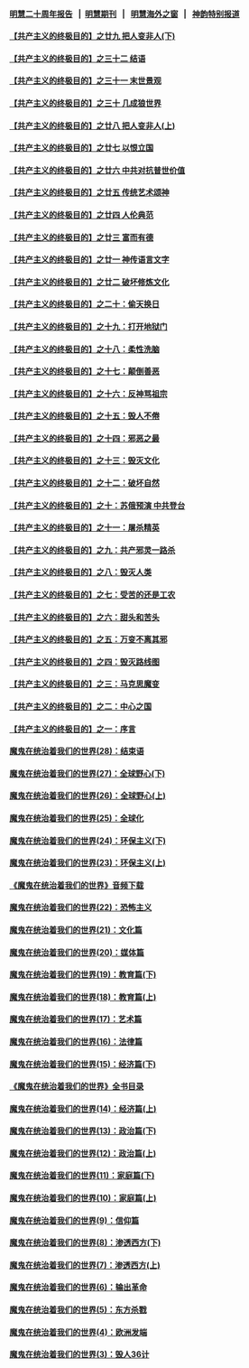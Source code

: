 #### [明慧二十周年报告](https://github.com/gfw-breaker/mh-reports/blob/master/README.md?t=07230502) &nbsp;&nbsp;|&nbsp;&nbsp;[明慧期刊](https://github.com/gfw-breaker/mh-qikan) &nbsp;&nbsp;|&nbsp;&nbsp; [明慧海外之窗](https://github.com/gfw-breaker/mh-news/blob/master/README.md?t=07230502) &nbsp;&nbsp;|&nbsp;&nbsp; [神韵特别报道](https://github.com/gfw-breaker/mh-news/blob/master/shenyun.md?t=07230502) 

#### [【共产主义的终极目的】之廿九 把人变非人(下)](../pages/nsc422/n11344140.md?t=07230502) 

#### [【共产主义的终极目的】之三十二 结语](../pages/nsc422/n11360535.md?t=07230502) 

#### [【共产主义的终极目的】之三十一 末世景观](../pages/nsc422/n11351129.md?t=07230502) 

#### [【共产主义的终极目的】之三十 几成狼世界](../pages/nsc422/n11348280.md?t=07230502) 

#### [【共产主义的终极目的】之廿八 把人变非人(上)](../pages/nsc422/n11340492.md?t=07230502) 

#### [【共产主义的终极目的】之廿七 以恨立国](../pages/nsc422/n11336944.md?t=07230502) 

#### [【共产主义的终极目的】之廿六 中共对抗普世价值](../pages/nsc422/n11324785.md?t=07230502) 

#### [【共产主义的终极目的】之廿五 传统艺术颂神](../pages/nsc422/n11296396.md?t=07230502) 

#### [【共产主义的终极目的】之廿四 人伦典范](../pages/nsc422/n11296397.md?t=07230502) 

#### [【共产主义的终极目的】之廿三 富而有德](../pages/nsc422/n11283598.md?t=07230502) 

#### [【共产主义的终极目的】之廿一 神传语言文字](../pages/nsc422/n11263265.md?t=07230502) 

#### [【共产主义的终极目的】之廿二 破坏修炼文化](../pages/nsc422/n11245728.md?t=07230502) 

#### [【共产主义的终极目的】之二十：偷天换日](../pages/nsc422/n11238846.md?t=07230502) 

#### [【共产主义的终极目的】之十九：打开地狱门](../pages/nsc422/n11206376.md?t=07230502) 

#### [【共产主义的终极目的】之十八：柔性洗脑](../pages/nsc422/n11199994.md?t=07230502) 

#### [【共产主义的终极目的】之十七：颠倒善恶](../pages/nsc422/n11179782.md?t=07230502) 

#### [【共产主义的终极目的】之十六：反神骂祖宗](../pages/nsc422/n11166798.md?t=07230502) 

#### [【共产主义的终极目的】之十五：毁人不倦](../pages/nsc422/n11166792.md?t=07230502) 

#### [【共产主义的终极目的】之十四：邪恶之最](../pages/nsc422/n11150249.md?t=07230502) 

#### [【共产主义的终极目的】之十三：毁灭文化](../pages/nsc422/n11135227.md?t=07230502) 

#### [【共产主义的终极目的】之十二：破坏自然](../pages/nsc422/n11135214.md?t=07230502) 

#### [【共产主义的终极目的】之十：苏俄预演 中共登台](../pages/nsc422/n11118424.md?t=07230502) 

#### [【共产主义的终极目的】之十一：屠杀精英](../pages/nsc422/n11118442.md?t=07230502) 

#### [【共产主义的终极目的】之九：共产邪灵一路杀](../pages/nsc422/n11114139.md?t=07230502) 

#### [【共产主义的终极目的】之八：毁灭人类](../pages/nsc422/n11108503.md?t=07230502) 

#### [【共产主义的终极目的】之七：受苦的还是工农](../pages/nsc422/n11101809.md?t=07230502) 

#### [【共产主义的终极目的】之六：甜头和苦头](../pages/nsc422/n11096971.md?t=07230502) 

#### [【共产主义的终极目的】之五：万变不离其邪](../pages/nsc422/n11091285.md?t=07230502) 

#### [【共产主义的终极目的】之四：毁灭路线图](../pages/nsc422/n11086284.md?t=07230502) 

#### [【共产主义的终极目的】之三：马克思魔变](../pages/nsc422/n11061941.md?t=07230502) 

#### [【共产主义的终极目的】之二：中心之国](../pages/nsc422/n11047728.md?t=07230502) 

#### [【共产主义的终极目的】之一：序言](../pages/nsc422/n11086077.md?t=07230502) 

#### [魔鬼在统治着我们的世界(28)：结束语](../pages/nsc422/n10936246.md?t=07230502) 

#### [魔鬼在统治着我们的世界(27)：全球野心(下)](../pages/nsc422/n10928319.md?t=07230502) 

#### [魔鬼在统治着我们的世界(26)：全球野心(上)](../pages/nsc422/n10900318.md?t=07230502) 

#### [魔鬼在统治着我们的世界(25)：全球化](../pages/nsc422/n10788205.md?t=07230502) 

#### [魔鬼在统治着我们的世界(24)：环保主义(下)](../pages/nsc422/n10695307.md?t=07230502) 

#### [魔鬼在统治着我们的世界(23)：环保主义(上)](../pages/nsc422/n10688613.md?t=07230502) 

#### [《魔鬼在统治着我们的世界》音频下载](../pages/nsc422/n10635553.md?t=07230502) 

#### [魔鬼在统治着我们的世界(22)：恐怖主义](../pages/nsc422/n10614727.md?t=07230502) 

#### [魔鬼在统治着我们的世界(21)：文化篇](../pages/nsc422/n10597706.md?t=07230502) 

#### [魔鬼在统治着我们的世界(20)：媒体篇](../pages/nsc422/n10586579.md?t=07230502) 

#### [魔鬼在统治着我们的世界(19)：教育篇(下)](../pages/nsc422/n10564808.md?t=07230502) 

#### [魔鬼在统治着我们的世界(18)：教育篇(上)](../pages/nsc422/n10526970.md?t=07230502) 

#### [魔鬼在统治着我们的世界(17)：艺术篇](../pages/nsc422/n10499093.md?t=07230502) 

#### [魔鬼在统治着我们的世界(16)：法律篇](../pages/nsc422/n10485969.md?t=07230502) 

#### [魔鬼在统治着我们的世界(15)：经济篇(下)](../pages/nsc422/n10469975.md?t=07230502) 

#### [《魔鬼在统治着我们的世界》全书目录](../pages/nsc422/n10464261.md?t=07230502) 

#### [魔鬼在统治着我们的世界(14)：经济篇(上)](../pages/nsc422/n10457370.md?t=07230502) 

#### [魔鬼在统治着我们的世界(13)：政治篇(下)](../pages/nsc422/n10448270.md?t=07230502) 

#### [魔鬼在统治着我们的世界(12)：政治篇(上)](../pages/nsc422/n10444576.md?t=07230502) 

#### [魔鬼在统治着我们的世界(11)：家庭篇(下)](../pages/nsc422/n10440961.md?t=07230502) 

#### [魔鬼在统治着我们的世界(10)：家庭篇(上)](../pages/nsc422/n10435448.md?t=07230502) 

#### [魔鬼在统治着我们的世界(9)：信仰篇](../pages/nsc422/n10432159.md?t=07230502) 

#### [魔鬼在统治着我们的世界(8)：渗透西方(下)](../pages/nsc422/n10429603.md?t=07230502) 

#### [魔鬼在统治着我们的世界(7)：渗透西方(上)](../pages/nsc422/n10426013.md?t=07230502) 

#### [魔鬼在统治着我们的世界(6)：输出革命](../pages/nsc422/n10421536.md?t=07230502) 

#### [魔鬼在统治着我们的世界(5)：东方杀戮](../pages/nsc422/n10417707.md?t=07230502) 

#### [魔鬼在统治着我们的世界(4)：欧洲发端](../pages/nsc422/n10414890.md?t=07230502) 

#### [魔鬼在统治着我们的世界(3)：毁人36计](../pages/nsc422/n10411583.md?t=07230502) 

